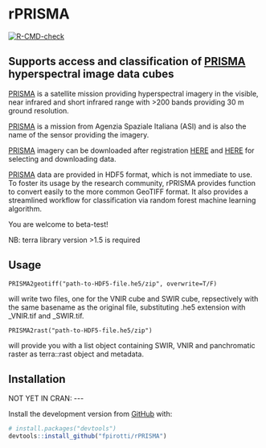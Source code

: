 # rPRISMA  
  <!-- badges: start -->
  [![R-CMD-check](https://github.com/fpirotti/rPRISMA/workflows/R-CMD-check/badge.svg)](https://github.com/fpirotti/rPRISMA/actions)
  <!-- badges: end -->

## Supports access and classification of [PRISMA](https://earth.esa.int/web/eoportal/satellite-missions/p/prisma-hyperspectral)  hyperspectral image data cubes

[PRISMA](https://earth.esa.int/web/eoportal/satellite-missions/p/prisma-hyperspectral) is a satellite mission providing hyperspectral imagery in the visible, near infrared and short infrared range with >200 bands providing 30 m ground resolution.  

[PRISMA](https://earth.esa.int/web/eoportal/satellite-missions/p/prisma-hyperspectral) is a mission from Agenzia Spaziale Italiana (ASI) and is also the name of the sensor providing the imagery. 

[PRISMA](https://earth.esa.int/web/eoportal/satellite-missions/p/prisma-hyperspectral) imagery can be downloaded after registration [HERE](https://prismauserregistration.asi.it/) and  [HERE](https://prisma.asi.it) for selecting and downloading data.

[PRISMA](https://earth.esa.int/web/eoportal/satellite-missions/p/prisma-hyperspectral) data are provided in HDF5 format, which is not immediate to use. To foster its usage by the research community, rPRISMA provides function to convert easily to the more common GeoTIFF format. It also provides a streamlined workflow for classification via random forest machine learning algorithm. 

You are welcome to beta-test!

NB: terra library version >1.5 is required

## Usage

    PRISMA2geotiff("path-to-HDF5-file.he5/zip", overwrite=T/F) 

will write two files, one for the VNIR cube and SWIR  cube, repsectively with the same basename as the original file, substituting .he5 extension with _VNIR.tif and _SWIR.tif.   

    PRISMA2rast("path-to-HDF5-file.he5/zip")  
    
will provide you with a list object containing SWIR, VNIR and panchromatic raster as terra::rast object and metadata.

## Installation    

NOT YET IN CRAN: ---

Install the development version from [GitHub](https://github.com/) with:

``` r
# install.packages("devtools")
devtools::install_github("fpirotti/rPRISMA")
```

